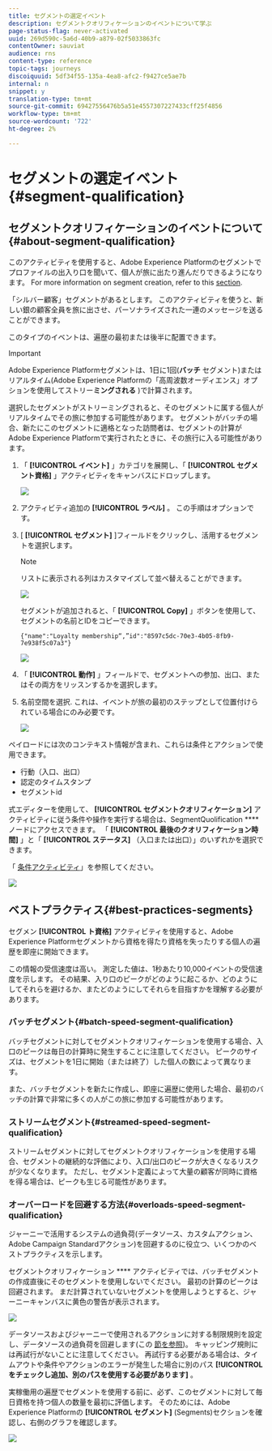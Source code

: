 ```yaml
---
title: セグメントの選定イベント
description: セグメントクオリフィケーションのイベントについて学ぶ
page-status-flag: never-activated
uuid: 269d590c-5a6d-40b9-a879-02f5033863fc
contentOwner: sauviat
audience: rns
content-type: reference
topic-tags: journeys
discoiquuid: 5df34f55-135a-4ea8-afc2-f9427ce5ae7b
internal: n
snippet: y
translation-type: tm+mt
source-git-commit: 69427556476b5a51e4557307227433cff25f4856
workflow-type: tm+mt
source-wordcount: '722'
ht-degree: 2%

---
```



# セグメントの選定イベント {#segment-qualification}

## セグメントクオリフィケーションのイベントについて{#about-segment-qualification}

このアクティビティを使用すると、Adobe Experience Platformのセグメントでプロファイルの出入り口を聞いて、個人が旅に出たり進んだりできるようになります。 For more information on segment creation, refer to this [section](../segment/about-segments.md).

「シルバー顧客」セグメントがあるとします。 このアクティビティを使うと、新しい銀の顧客全員を旅に出させ、パーソナライズされた一連のメッセージを送ることができます。

このタイプのイベントは、遍歴の最初または後半に配置できます。

>[!IMPORTANT]
>
>Adobe Experience Platformセグメントは、1日に1回(**バッチ** セグメント)またはリアルタイム(Adobe Experience Platformの「高周波数オーディエンス」オプションを使用してストリー&#x200B;**ミングされる** )で計算されます。
>
>選択したセグメントがストリーミングされると、そのセグメントに属する個人がリアルタイムでその旅に参加する可能性があります。 セグメントがバッチの場合、新たにこのセグメントに適格となった訪問者は、セグメントの計算がAdobe Experience Platformで実行されたときに、その旅行に入る可能性があります。


1. 「 **[!UICONTROL イベント]** 」カテゴリを展開し、「 **[!UICONTROL セグメント資格]** 」アクティビティをキャンバスにドロップします。

   ![](../assets/segment5.png)

1. アクティビティ追加の **[!UICONTROL ラベル]** 。 この手順はオプションです。

1. [ **[!UICONTROL セグメント]** ]フィールドをクリックし、活用するセグメントを選択します。

   >[!NOTE]
   >
   >リストに表示される列はカスタマイズして並べ替えることができます。

   ![](../assets/segment6.png)

   セグメントが追加されると、「 **[!UICONTROL Copy]** 」ボタンを使用して、セグメントの名前とIDをコピーできます。

   `{"name":"Loyalty membership“,”id":"8597c5dc-70e3-4b05-8fb9-7e938f5c07a3"}`

   ![](../assets/segment-copy.png)

1. 「 **[!UICONTROL 動作]** 」フィールドで、セグメントへの参加、出口、またはその両方をリッスンするかを選択します。

1. 名前空間を選択. これは、イベントが旅の最初のステップとして位置付けられている場合にのみ必要です。

   ![](../assets/segment7.png)

ペイロードには次のコンテキスト情報が含まれ、これらは条件とアクションで使用できます。

* 行動（入口、出口）
* 認定のタイムスタンプ
* セグメントid

式エディターを使用して、 **[!UICONTROL セグメントクオリフィケーション]** アクティビティに従う条件や操作を実行する場合は、SegmentQuolification **** ノードにアクセスできます。 「 **[!UICONTROL 最後のクオリフィケーション時間]** 」と「 **[!UICONTROL ステータス]** （入口または出口）」のいずれかを選択できます。

「 [条件アクティビティ](../building-journeys/condition-activity.md#about_condition)」を参照してください。

![](../assets/segment8.png)

## ベストプラクティス{#best-practices-segments}

セグメン **[!UICONTROL ト資格]** アクティビティを使用すると、Adobe Experience Platformセグメントから資格を得たり資格を失ったりする個人の遍歴を即座に開始できます。

この情報の受信速度は高い。 測定した値は、1秒あたり10,000イベントの受信速度を示します。 その結果、入り口のピークがどのように起こるか、どのようにしてそれらを避けるか、またどのようにしてそれらを目指すかを理解する必要があります。

### バッチセグメント{#batch-speed-segment-qualification}

バッチセグメントに対してセグメントクオリフィケーションを使用する場合、入口のピークは毎日の計算時に発生することに注意してください。 ピークのサイズは、セグメントを1日に開始（または終了）した個人の数によって異なります。

また、バッチセグメントを新たに作成し、即座に遍歴に使用した場合、最初のバッチの計算で非常に多くの人がこの旅に参加する可能性があります。

### ストリームセグメント{#streamed-speed-segment-qualification}

ストリームセグメントに対してセグメントクオリフィケーションを使用する場合、セグメントの継続的な評価により、入口/出口のピークが大きくなるリスクが少なくなります。 ただし、セグメント定義によって大量の顧客が同時に資格を得る場合は、ピークも生じる可能性があります。

### オーバーロードを回避する方法{#overloads-speed-segment-qualification}

ジャーニーで活用するシステムの過負荷(データソース、カスタムアクション、Adobe Campaign Standardアクション)を回避するのに役立つ、いくつかのベストプラクティスを示します。

セグメントクオリフィケーション **** アクティビティでは、バッチセグメントの作成直後にそのセグメントを使用しないでください。 最初の計算のピークは回避されます。 まだ計算されていないセグメントを使用しようとすると、ジャーニーキャンバスに黄色の警告が表示されます。

![](../assets/segment-error.png)

データソースおよびジャーニーで使用されるアクションに対する制限規則を設定し、データソースの過負荷を回避します(この [節を参照](../api/capping.md))。 キャッピング規則には再試行がないことに注意してください。 再試行する必要がある場合は、タイムアウトや条件やアクションのエラーが発生した場合に別のパス **[!UICONTROL をチェックし追加、別のパスを使用する必要があります]** 。

実稼働用の遍歴でセグメントを使用する前に、必ず、このセグメントに対して毎日資格を持つ個人の数量を最初に評価します。 そのためには、Adobe Experience Platformの **[!UICONTROL セグメント]** (Segments)セクションを確認し、右側のグラフを確認します。

![](../assets/segment-overload.png)
